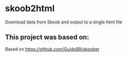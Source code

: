 # skoob2html
Download data from Skoob and output to a single html file

## This project was based on:

Based on https://github.com/GuidoBR/skoober
